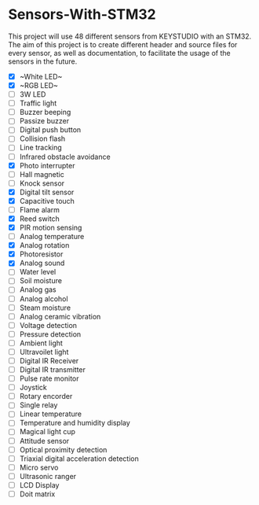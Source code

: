 # Sensors-With-STM32

This project will use 48 different sensors from KEYSTUDIO with an STM32. The aim of this project is to create different header and source files for every sensor, as well as documentation, to facilitate the usage of the sensors in the future. 

- [x] ~White LED~
- [x] ~RGB LED~
- [ ] 3W LED
- [ ] Traffic light
- [ ] Buzzer beeping
- [ ] Passize buzzer
- [ ] Digital push button
- [ ] Collision flash
- [ ] Line tracking
- [ ] Infrared obstacle avoidance
- [x] Photo interrupter
- [ ] Hall magnetic
- [ ] Knock sensor
- [x] Digital tilt sensor
- [x] Capacitive touch
- [ ] Flame alarm
- [x] Reed switch
- [x] PIR motion sensing
- [ ] Analog temperature
- [x] Analog rotation
- [x] Photoresistor
- [x] Analog sound
- [ ] Water level
- [ ] Soil moisture
- [ ] Analog gas
- [ ] Analog alcohol
- [ ] Steam moisture
- [ ] Analog ceramic vibration
- [ ] Voltage detection
- [ ] Pressure detection
- [ ] Ambient light
- [ ] Ultravoilet light
- [ ] Digital IR Receiver
- [ ] Digital IR transmitter
- [ ] Pulse rate monitor
- [ ] Joystick
- [ ] Rotary encorder
- [ ] Single relay
- [ ] Linear temperature
- [ ] Temperature and humidity display
- [ ] Magical light cup
- [ ] Attitude sensor
- [ ] Optical proximity detection
- [ ] Triaxial digital acceleration detection
- [ ] Micro servo
- [ ] Ultrasonic ranger
- [ ] LCD Display
- [ ] Doit matrix
